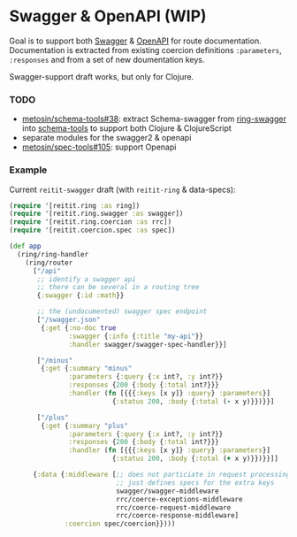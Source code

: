 # Swagger & OpenAPI (WIP)

Goal is to support both [Swagger](https://swagger.io/) & [OpenAPI](https://www.openapis.org/) for route documentation. Documentation is extracted from existing coercion definitions `:parameters`, `:responses` and from a set of new doumentation keys.

Swagger-support draft works, but only for Clojure.

### TODO

* [metosin/schema-tools#38](https://github.com/metosin/schema-tools/issues/38): extract Schema-swagger from [ring-swagger](https://github.com/metosin/ring-swagger) into [schema-tools](https://github.com/metosin/schema-tools) to support both Clojure & ClojureScript
* separate modules for the swagger2 & openapi
* [metosin/spec-tools#105](https://github.com/metosin/spec-tools/issues/105): support Openapi

### Example

Current `reitit-swagger` draft (with `reitit-ring` & data-specs):


```clj
(require '[reitit.ring :as ring])
(require '[reitit.ring.swagger :as swagger])
(require '[reitit.ring.coercion :as rrc])
(require '[reitit.coercion.spec :as spec])

(def app
  (ring/ring-handler
    (ring/router
      ["/api"
       ;; identify a swagger api
       ;; there can be several in a routing tree
       {:swagger {:id :math}}

       ;; the (undocumented) swagger spec endpoint
       ["/swagger.json"
        {:get {:no-doc true
               :swagger {:info {:title "my-api"}}
               :handler swagger/swagger-spec-handler}}]

       ["/minus"
        {:get {:summary "minus"
               :parameters {:query {:x int?, :y int?}}
               :responses {200 {:body {:total int?}}}
               :handler (fn [{{{:keys [x y]} :query} :parameters}]
                          {:status 200, :body {:total (- x y)}})}}]

       ["/plus"
        {:get {:summary "plus"
               :parameters {:query {:x int?, :y int?}}
               :responses {200 {:body {:total int?}}}
               :handler (fn [{{{:keys [x y]} :query} :parameters}]
                          {:status 200, :body {:total (+ x y)}})}}]]

      {:data {:middleware [;; does not particiate in request processing
                           ;; just defines specs for the extra keys
                           swagger/swagger-middleware
                           rrc/coerce-exceptions-middleware
                           rrc/coerce-request-middleware
                           rrc/coerce-response-middleware]
              :coercion spec/coercion}})))
```
